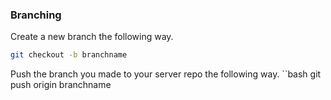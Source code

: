 ### Branching
Create a new branch the following way.
```bash
git checkout -b branchname
```
Push the branch you made to your server repo the following way.
``bash
git push origin branchname
```

